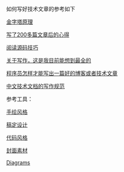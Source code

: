 如何写好技术文章的参考如下

[金字塔原理](https://zhuanlan.zhihu.com/p/129970972)

[写了200多篇文章后的心得](https://juejin.cn/post/6900682578840256525)

[阅读源码技巧](https://mp.weixin.qq.com/s/xp7YhhzbhMC7d-FQkIU3BQ)

[关于写作，这是我目前能想到最全的](https://mp.weixin.qq.com/s/EAU3u7iVnyK5Gi00mgewLw)

[程序员怎样才能写出一篇好的博客或者技术文章](https://blog.csdn.net/qq_41854911/article/details/127946213)

[中文技术文档的写作规范](https://www.ruanyifeng.com/blog/2016/10/document_style_guide.html)

参考工具：

[手绘风格](https://excalidraw.com/ )

[稿定设计](https://www.gaoding.com/ai)

[代码风格](https://carbon.now.sh/)

[封面素材](https://pixabay.com/)

[Diagrams](https://app.diagrams.net/)